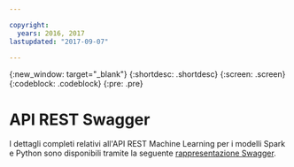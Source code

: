 ```yaml
---

copyright:
  years: 2016, 2017
lastupdated: "2017-09-07"

---
```


{:new_window: target="_blank"}
{:shortdesc: .shortdesc}
{:screen: .screen}
{:codeblock: .codeblock}
{:pre: .pre}

# API REST Swagger


I dettagli completi relativi all'API REST Machine Learning per i modelli Spark e Python
sono disponibili tramite la seguente [rappresentazione Swagger](http://watson-ml-api.mybluemix.net/).
